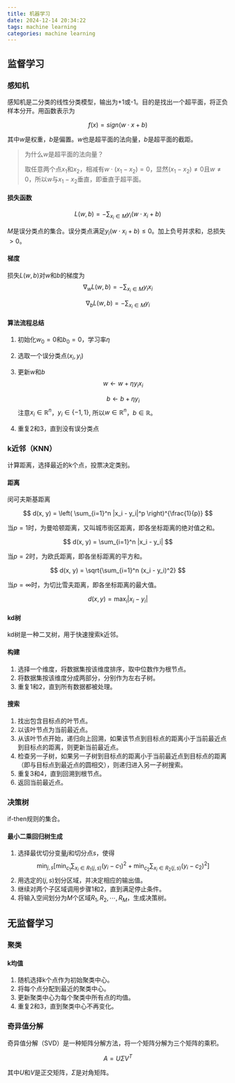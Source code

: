 ```yaml
---
title: 机器学习
date: 2024-12-14 20:34:22
tags: machine learning
categories: machine learning
---
```


<!-- toc -->

## 监督学习

### 感知机

感知机是二分类的线性分类模型，输出为+1或-1。目的是找出一个超平面，将正负样本分开。用函数表示为

$$
f(x) = sign(w \cdot x + b)
$$

其中$w$是权重，$b$是偏置。$w$也是超平面的法向量，$b$是超平面的截距。

> 为什么$w$是超平面的法向量？
>
> 取任意两个点$x_1$和$x_2$，相减有$w \cdot (x_1 - x_2) = 0$，显然$(x_1 - x_2)\neq0$且$w\neq0$，所以$w$与$x_1 - x_2$垂直，即垂直于超平面。

#### 损失函数

$$
L(w, b) = -\sum_{x_i \in M} y_i (w \cdot x_i + b)
$$

$M$是误分类点的集合。误分类点满足$y_i (w \cdot x_i + b) \leq 0$。加上负号并求和，总损失 $\gt0$。

#### 梯度

损失$L(w, b)$对$w$和$b$的梯度为
$$
\nabla_w L(w, b) = -\sum_{x_i \in M} y_i x_i
$$

$$
\nabla_b L(w, b) = -\sum_{x_i \in M} y_i
$$

#### 算法流程总结

1. 初始化$w_0=0$和$b_0=0$，学习率$\eta$
2. 选取一个误分类点$(x_i, y_i)$
3. 更新$w$和$b$
    $$
    w \leftarrow w + \eta y_i x_i
    $$

    $$
    b \leftarrow b + \eta y_i
    $$
    注意$x_i\in\mathbb{R}^n$，$y_i\in\{-1, 1\}$, 所以$w\in\mathbb{R}^n$，$b\in\mathbb{R}$。
4. 重复2和3，直到没有误分类点

### k近邻（KNN）

计算距离，选择最近的k个点，投票决定类别。

#### 距离

闵可夫斯基距离

$$
d(x, y) = \left( \sum_{i=1}^n |x_i - y_i|^p \right)^{\frac{1}{p}}
$$

当$p=1$时，为曼哈顿距离，又叫城市街区距离，即各坐标距离的绝对值之和。

$$
d(x, y) = \sum_{i=1}^n |x_i - y_i|
$$

当$p=2$时，为欧氏距离，即各坐标距离的平方和。

$$
d(x, y) = \sqrt{\sum_{i=1}^n (x_i - y_i)^2}
$$

当$p=\infty$时，为切比雪夫距离，即各坐标距离的最大值。

$$
d(x, y) = \max_i |x_i - y_i|
$$

#### kd树

kd树是一种二叉树，用于快速搜索k近邻。

#### 构建

1. 选择一个维度，将数据集按该维度排序，取中位数作为根节点。
2. 将数据集按该维度分成两部分，分别作为左右子树。
3. 重复1和2，直到所有数据都被处理。

#### 搜索

1. 找出包含目标点的叶节点。
2. 以该叶节点为当前最近点。
3. 从该叶节点开始，递归向上回溯，如果该节点到目标点的距离小于当前最近点到目标点的距离，则更新当前最近点。
4. 检查另一子树，如果另一子树到目标点的距离小于当前最近点到目标点的距离（即与目标点到最近点的圆相交），则递归进入另一子树搜索。
5. 重复3和4，直到回溯到根节点。
6. 返回当前最近点。

### 决策树

if-then规则的集合。

#### 最小二乘回归树生成

1. 选择最优切分变量$j$和切分点$s$，使得
    $$
    \min_{j, s} \left[ \min_{c_1} \sum_{x_i \in R_1(j, s)} (y_i - c_1)^2 + \min_{c_2} \sum_{x_i \in R_2(j, s)} (y_i - c_2)^2 \right]
    $$
2. 用选定的$(j, s)$划分区域，并决定相应的输出值。
3. 继续对两个子区域调用步骤1和2，直到满足停止条件。
4. 将输入空间划分为$M$个区域$R_1, R_2, \cdots, R_M$，生成决策树。

## 无监督学习

### 聚类

#### k均值

1. 随机选择k个点作为初始聚类中心。
2. 将每个点分配到最近的聚类中心。
3. 更新聚类中心为每个聚类中所有点的均值。
4. 重复2和3，直到聚类中心不再变化。

### 奇异值分解

奇异值分解（SVD）是一种矩阵分解方法，将一个矩阵分解为三个矩阵的乘积。

$$
A = U \Sigma V^T
$$

其中$U$和$V$是正交矩阵，$\Sigma$是对角矩阵。
